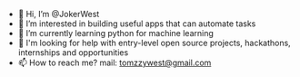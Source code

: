 - 👋 Hi, I’m @JokerWest
- 👀 I’m interested in building useful apps that can automate tasks
- 🌱 I’m currently learning python for machine learning
- 💞️ I'm looking for help with entry-level open source projects, hackathons, internships and opportunities
- 📫 How to reach me? mail: tomzzywest@gmail.com

<!---
JokerWest/JokerWest is a ✨ special ✨ repository because its `README.md` (this file) appears on your GitHub profile.
You can click the Preview link to take a look at your changes.
--->
